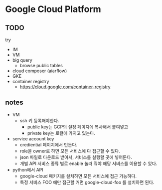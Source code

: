 # Google Cloud Platform

## TODO

try
- IM
- VM
- big query
  - browse public tables
- cloud composer (aiarflow)
- GKE
- container registry
  - https://cloud.google.com/container-registry

## notes

- VM
  - ssh 키 등록해야한다.
    - public key는 GCP의 설정 페이지에 복사해서 붙여넣고
    - private key는 로컬에 가지고 있는다.
- service account key
  - crediential 페이지에서 만든다.
  - role을 owner로 하면 모든 서비스에 다 접근할 수 있다.
  - json 파일로 다운로드 받아서, 서비스를 실행할 곳에 넣어둔다.
  - 개별 API 서비스 종류 별로 enable 눌러 줘야 해당 서비스를 이용할 수 있다.
- python에서 API
  - google-cloud 패키지를 설치하면 모든 서비스에 접근 가능하다.
  - 특정 서비스 FOO 에만 접근할 거면 google-cloud-foo 를 설치하면 된다.
